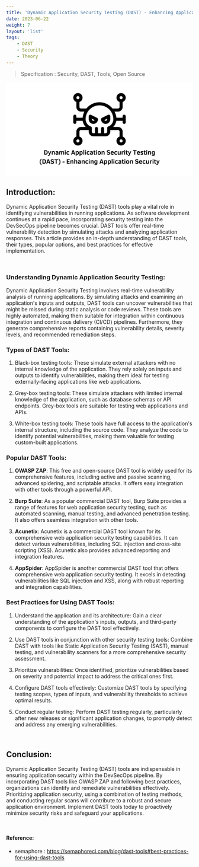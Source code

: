 ```yaml
---
title: 'Dynamic Application Security Testing (DAST) - Enhancing Application Security'
date: 2023-06-22
weight: 7
layout: 'list'
tags:
    - DAST
    - Security
    - Theory
---
```

> Specification : Security, DAST, Tools, Open Source

![dast-theory](./images/dast.png)

## Introduction:
Dynamic Application Security Testing (DAST) tools play a vital role in identifying vulnerabilities in running applications. As software development continues at a rapid pace, incorporating security testing into the DevSecOps pipeline becomes crucial. DAST tools offer real-time vulnerability detection by simulating attacks and analyzing application responses. This article provides an in-depth understanding of DAST tools, their types, popular options, and best practices for effective implementation.

&nbsp;

### Understanding Dynamic Application Security Testing:
Dynamic Application Security Testing involves real-time vulnerability analysis of running applications. By simulating attacks and examining an application's inputs and outputs, DAST tools can uncover vulnerabilities that might be missed during static analysis or code reviews. These tools are highly automated, making them suitable for integration within continuous integration and continuous delivery (CI/CD) pipelines. Furthermore, they generate comprehensive reports containing vulnerability details, severity levels, and recommended remediation steps.

### Types of DAST Tools:
1. Black-box testing tools: These simulate external attackers with no internal knowledge of the application. They rely solely on inputs and outputs to identify vulnerabilities, making them ideal for testing externally-facing applications like web applications.

2. Grey-box testing tools: These simulate attackers with limited internal knowledge of the application, such as database schemas or API endpoints. Grey-box tools are suitable for testing web applications and APIs.

3. White-box testing tools: These tools have full access to the application's internal structure, including the source code. They analyze the code to identify potential vulnerabilities, making them valuable for testing custom-built applications.

### Popular DAST Tools:
1. **OWASP ZAP**: This free and open-source DAST tool is widely used for its comprehensive features, including active and passive scanning, advanced spidering, and scriptable attacks. It offers easy integration with other tools through a powerful API.

2. **Burp Suite**: As a popular commercial DAST tool, Burp Suite provides a range of features for web application security testing, such as automated scanning, manual testing, and advanced penetration testing. It also offers seamless integration with other tools.

3. **Acunetix**: Acunetix is a commercial DAST tool known for its comprehensive web application security testing capabilities. It can detect various vulnerabilities, including SQL injection and cross-site scripting (XSS). Acunetix also provides advanced reporting and integration features.

4. **AppSpider**: AppSpider is another commercial DAST tool that offers comprehensive web application security testing. It excels in detecting vulnerabilities like SQL injection and XSS, along with robust reporting and integration capabilities.

### Best Practices for Using DAST Tools:
1. Understand the application and its architecture: Gain a clear understanding of the application's inputs, outputs, and third-party components to configure the DAST tool effectively.

2. Use DAST tools in conjunction with other security testing tools: Combine DAST with tools like Static Application Security Testing (SAST), manual testing, and vulnerability scanners for a more comprehensive security assessment.

3. Prioritize vulnerabilities: Once identified, prioritize vulnerabilities based on severity and potential impact to address the critical ones first.

4. Configure DAST tools effectively: Customize DAST tools by specifying testing scopes, types of inputs, and vulnerability thresholds to achieve optimal results.

5. Conduct regular testing: Perform DAST testing regularly, particularly after new releases or significant application changes, to promptly detect and address any emerging vulnerabilities.

&nbsp;

## Conclusion:
Dynamic Application Security Testing (DAST) tools are indispensable in ensuring application security within the DevSecOps pipeline. By incorporating DAST tools like OWASP ZAP and following best practices, organizations can identify and remediate vulnerabilities effectively. Prioritizing application security, using a combination of testing methods, and conducting regular scans will contribute to a robust and secure application environment. Implement DAST tools today to proactively minimize security risks and safeguard your applications.

&nbsp;
#### Reference:
-  semaphore : https://semaphoreci.com/blog/dast-tools#best-practices-for-using-dast-tools